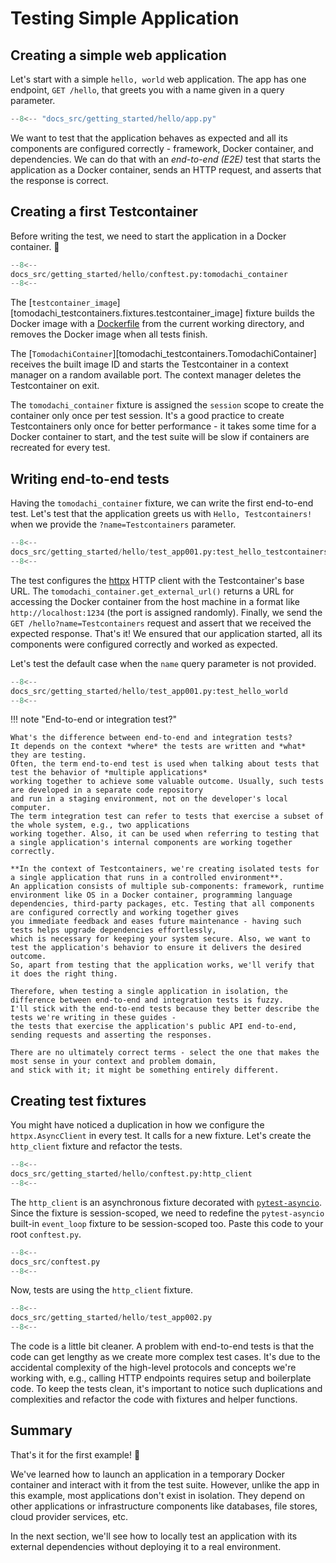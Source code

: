 # Testing Simple Application

## Creating a simple web application

Let's start with a simple `hello, world` web application.
The app has one endpoint, `GET /hello`, that greets you with a name given in a query parameter.

```py title="src/app.py"
--8<-- "docs_src/getting_started/hello/app.py"
```

We want to test that the application behaves as expected and all its components are configured correctly -
framework, Docker container, and dependencies. We can do that with an _end-to-end (E2E)_ test
that starts the application as a Docker container, sends an HTTP request, and asserts that the response is correct.

## Creating a first Testcontainer

Before writing the test, we need to start the application in a Docker container. 🐳

```py title="tests/conftest.py"
--8<--
docs_src/getting_started/hello/conftest.py:tomodachi_container
--8<--
```

The [`testcontainer_image`][tomodachi_testcontainers.fixtures.testcontainer_image] fixture builds the Docker image with
a [Dockerfile](https://github.com/filipsnastins/tomodachi-testcontainers/blob/main/examples/Dockerfile) from the current working directory,
and removes the Docker image when all tests finish.

The [`TomodachiContainer`][tomodachi_testcontainers.TomodachiContainer] receives the built image ID
and starts the Testcontainer in a context manager on a random available port. The context manager deletes the Testcontainer on exit.

The `tomodachi_container` fixture is assigned the `session` scope to create the container only once per test session.
It's a good practice to create Testcontainers only once for better performance - it takes some time for a Docker container to start,
and the test suite will be slow if containers are recreated for every test.

## Writing end-to-end tests

Having the `tomodachi_container` fixture, we can write the first end-to-end test.
Let's test that the application greets us with `Hello, Testcontainers!` when we provide the `?name=Testcontainers` parameter.

```py title="tests/test_app.py"
--8<--
docs_src/getting_started/hello/test_app001.py:test_hello_testcontainers
--8<--
```

The test configures the [httpx](https://www.python-httpx.org/) HTTP client with the Testcontainer's base URL.
The `tomodachi_container.get_external_url()` returns a URL for accessing the Docker container from the host machine
in a format like `http://localhost:1234` (the port is assigned randomly).
Finally, we send the `GET /hello?name=Testcontainers` request and assert that we received the expected response.
That's it! We ensured that our application started, all its components were configured correctly and worked as expected.

Let's test the default case when the `name` query parameter is not provided.

```py title="tests/test_app.py"
--8<--
docs_src/getting_started/hello/test_app001.py:test_hello_world
--8<--
```

!!! note "End-to-end or integration test?"

    What's the difference between end-to-end and integration tests?
    It depends on the context *where* the tests are written and *what* they are testing.
    Often, the term end-to-end test is used when talking about tests that test the behavior of *multiple applications*
    working together to achieve some valuable outcome. Usually, such tests are developed in a separate code repository
    and run in a staging environment, not on the developer's local computer.
    The term integration test can refer to tests that exercise a subset of the whole system, e.g., two applications
    working together. Also, it can be used when referring to testing that a single application's internal components are working together correctly.

    **In the context of Testcontainers, we're creating isolated tests for a single application that runs in a controlled environment**.
    An application consists of multiple sub-components: framework, runtime environment like OS in a Docker container, programming language
    dependencies, third-party packages, etc. Testing that all components are configured correctly and working together gives
    you immediate feedback and eases future maintenance - having such tests helps upgrade dependencies effortlessly,
    which is necessary for keeping your system secure. Also, we want to test the application's behavior to ensure it delivers the desired outcome.
    So, apart from testing that the application works, we'll verify that it does the right thing.

    Therefore, when testing a single application in isolation, the difference between end-to-end and integration tests is fuzzy.
    I'll stick with the end-to-end tests because they better describe the tests we're writing in these guides -
    the tests that exercise the application's public API end-to-end, sending requests and asserting the responses.

    There are no ultimately correct terms - select the one that makes the most sense in your context and problem domain,
    and stick with it; it might be something entirely different.

## Creating test fixtures

You might have noticed a duplication in how we configure the `httpx.AsyncClient` in every test.
It calls for a new fixture. Let's create the `http_client` fixture and refactor the tests.

```py title="tests/conftest.py" hl_lines="8"
--8<--
docs_src/getting_started/hello/conftest.py:http_client
--8<--
```

The `http_client` is an asynchronous fixture decorated with [`pytest-asyncio`](https://github.com/pytest-dev/pytest-asyncio).
Since the fixture is session-scoped, we need to redefine the `pytest-asyncio` built-in `event_loop` fixture to be session-scoped too.
Paste this code to your root `conftest.py`.

```py title="tests/conftest.py"
--8<--
docs_src/conftest.py
--8<--
```

Now, tests are using the `http_client` fixture.

```py title="tests/test_app.py" hl_lines="6 14"
--8<--
docs_src/getting_started/hello/test_app002.py
--8<--
```

The code is a little bit cleaner. A problem with end-to-end tests is that the code can get lengthy as we create more complex test cases.
It's due to the accidental complexity of the high-level protocols and concepts we're working with, e.g., calling HTTP endpoints requires setup and boilerplate code.
To keep the tests clean, it's important to notice such duplications and complexities and refactor the code with fixtures and helper functions.

## Summary

That's it for the first example! 🎉

We've learned how to launch an application in a temporary Docker container and interact with it from the test suite.
However, unlike the app in this example, most applications don't exist in isolation.
They depend on other applications or infrastructure components like databases, file stores, cloud provider services, etc.

In the next section, we'll see how to locally test an application with its external dependencies without deploying it to a real environment.
